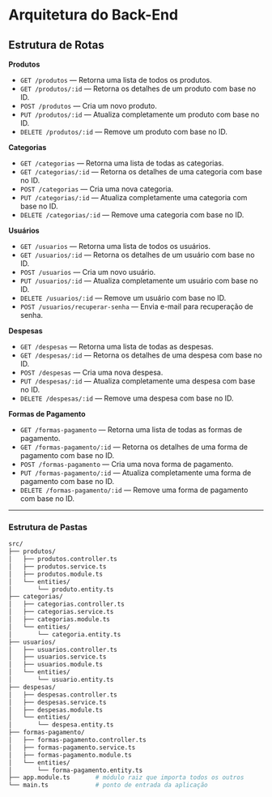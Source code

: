 # Arquitetura do Back-End

## Estrutura de Rotas

**Produtos**

- `GET /produtos` — Retorna uma lista de todos os produtos.
- `GET /produtos/:id` — Retorna os detalhes de um produto com base no ID.
- `POST /produtos` — Cria um novo produto.
- `PUT /produtos/:id` — Atualiza completamente um produto com base no ID.
- `DELETE /produtos/:id` — Remove um produto com base no ID.

**Categorias**

- `GET /categorias` — Retorna uma lista de todas as categorias.
- `GET /categorias/:id` — Retorna os detalhes de uma categoria com base no ID.
- `POST /categorias` — Cria uma nova categoria.
- `PUT /categorias/:id` — Atualiza completamente uma categoria com base no ID.
- `DELETE /categorias/:id` — Remove uma categoria com base no ID.

**Usuários**

- `GET /usuarios` — Retorna uma lista de todos os usuários.
- `GET /usuarios/:id` — Retorna os detalhes de um usuário com base no ID.
- `POST /usuarios` — Cria um novo usuário.
- `PUT /usuarios/:id` — Atualiza completamente um usuário com base no ID.
- `DELETE /usuarios/:id` — Remove um usuário com base no ID.
- `POST /usuarios/recuperar-senha` — Envia e-mail para recuperação de senha.

**Despesas**

- `GET /despesas` — Retorna uma lista de todas as despesas.
- `GET /despesas/:id` — Retorna os detalhes de uma despesa com base no ID.
- `POST /despesas` — Cria uma nova despesa.
- `PUT /despesas/:id` — Atualiza completamente uma despesa com base no ID.
- `DELETE /despesas/:id` — Remove uma despesa com base no ID.

**Formas de Pagamento**

- `GET /formas-pagamento` — Retorna uma lista de todas as formas de pagamento.
- `GET /formas-pagamento/:id` — Retorna os detalhes de uma forma de pagamento com base no ID.
- `POST /formas-pagamento` — Cria uma nova forma de pagamento.
- `PUT /formas-pagamento/:id` — Atualiza completamente uma forma de pagamento com base no ID.
- `DELETE /formas-pagamento/:id` — Remove uma forma de pagamento com base no ID.

---

### Estrutura de Pastas

```bash
src/
├── produtos/
│   ├── produtos.controller.ts
│   ├── produtos.service.ts
│   ├── produtos.module.ts
│   └── entities/
│       └── produto.entity.ts
├── categorias/
│   ├── categorias.controller.ts
│   ├── categorias.service.ts
│   ├── categorias.module.ts
│   └── entities/
│       └── categoria.entity.ts
├── usuarios/
│   ├── usuarios.controller.ts
│   ├── usuarios.service.ts
│   ├── usuarios.module.ts
│   └── entities/
│       └── usuario.entity.ts
├── despesas/
│   ├── despesas.controller.ts
│   ├── despesas.service.ts
│   ├── despesas.module.ts
│   └── entities/
│       └── despesa.entity.ts
├── formas-pagamento/
│   ├── formas-pagamento.controller.ts
│   ├── formas-pagamento.service.ts
│   ├── formas-pagamento.module.ts
│   └── entities/
│       └── forma-pagamento.entity.ts
├── app.module.ts       # módulo raiz que importa todos os outros
└── main.ts             # ponto de entrada da aplicação
```
